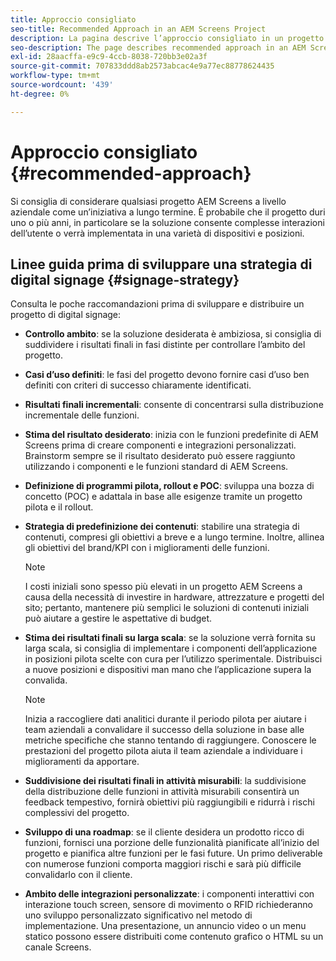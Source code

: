 ```yaml
---
title: Approccio consigliato
seo-title: Recommended Approach in an AEM Screens Project
description: La pagina descrive l’approccio consigliato in un progetto AEM Screens
seo-description: The page describes recommended approach in an AEM Screens project
exl-id: 28aacffa-e9c9-4ccb-8038-720bb3e02a3f
source-git-commit: 707833ddd8ab2573abcac4e9a77ec88778624435
workflow-type: tm+mt
source-wordcount: '439'
ht-degree: 0%

---
```


# Approccio consigliato {#recommended-approach}

Si consiglia di considerare qualsiasi progetto AEM Screens a livello aziendale come un’iniziativa a lungo termine. È probabile che il progetto duri uno o più anni, in particolare se la soluzione consente complesse interazioni dell’utente o verrà implementata in una varietà di dispositivi e posizioni.

## Linee guida prima di sviluppare una strategia di digital signage {#signage-strategy}

Consulta le poche raccomandazioni prima di sviluppare e distribuire un progetto di digital signage:

* **Controllo ambito**: se la soluzione desiderata è ambiziosa, si consiglia di suddividere i risultati finali in fasi distinte per controllare l’ambito del progetto.

* **Casi d’uso definiti**: le fasi del progetto devono fornire casi d’uso ben definiti con criteri di successo chiaramente identificati.

* **Risultati finali incrementali**: consente di concentrarsi sulla distribuzione incrementale delle funzioni.

* **Stima del risultato desiderato**: inizia con le funzioni predefinite di AEM Screens prima di creare componenti e integrazioni personalizzati. Brainstorm sempre se il risultato desiderato può essere raggiunto utilizzando i componenti e le funzioni standard di AEM Screens.

* **Definizione di programmi pilota, rollout e POC**: sviluppa una bozza di concetto (POC) e adattala in base alle esigenze tramite un progetto pilota e il rollout.

* **Strategia di predefinizione dei contenuti**: stabilire una strategia di contenuti, compresi gli obiettivi a breve e a lungo termine. Inoltre, allinea gli obiettivi del brand/KPI con i miglioramenti delle funzioni.

   >[!NOTE]
   >
   > I costi iniziali sono spesso più elevati in un progetto AEM Screens a causa della necessità di investire in hardware, attrezzature e progetti del sito; pertanto, mantenere più semplici le soluzioni di contenuti iniziali può aiutare a gestire le aspettative di budget.

* **Stima dei risultati finali su larga scala**: se la soluzione verrà fornita su larga scala, si consiglia di implementare i componenti dell’applicazione in posizioni pilota scelte con cura per l’utilizzo sperimentale. Distribuisci a nuove posizioni e dispositivi man mano che l’applicazione supera la convalida.

   >[!NOTE]
   >
   > Inizia a raccogliere dati analitici durante il periodo pilota per aiutare i team aziendali a convalidare il successo della soluzione in base alle metriche specifiche che stanno tentando di raggiungere. Conoscere le prestazioni del progetto pilota aiuta il team aziendale a individuare i miglioramenti da apportare.

* **Suddivisione dei risultati finali in attività misurabili**: la suddivisione della distribuzione delle funzioni in attività misurabili consentirà un feedback tempestivo, fornirà obiettivi più raggiungibili e ridurrà i rischi complessivi del progetto.

* **Sviluppo di una roadmap**: se il cliente desidera un prodotto ricco di funzioni, fornisci una porzione delle funzionalità pianificate all’inizio del progetto e pianifica altre funzioni per le fasi future. Un primo deliverable con numerose funzioni comporta maggiori rischi e sarà più difficile convalidarlo con il cliente.

* **Ambito delle integrazioni personalizzate**: i componenti interattivi con interazione touch screen, sensore di movimento o RFID richiederanno uno sviluppo personalizzato significativo nel metodo di implementazione. Una presentazione, un annuncio video o un menu statico possono essere distribuiti come contenuto grafico o HTML su un canale Screens.
